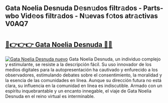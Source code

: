 ## Gata Noelia Desnuda D𝚎sn𝚞dos filtr𝚊dos - Parts-wbo Vid𝚎os filtr𝚊dos - N𝚞evas f𝚘tos atr𝚊ctivas V0AQ7

# <h2><a href="http://mbcvnoe.tromn.icu/?c=Gata+Noelia+Desnuda">🔗👉👉👉 Gata Noelia Desnuda 🔗🔗</a></h2>

[![Gata Noelia Desnuda nuevo](https://i.imgur.com/pEAQMta.gif)](http://mbcvnoe.tromn.icu/?c=Gata+Noelia+Desnuda)
Gata Noelia Desnuda, un individuo complejo y estimulante, se resiste a la descripción fácil. Su uso innovador de los medios digitales para la autopresentación ha cautivado y enfurecido a los observadores, estimulando debates sobre el consentimiento, la moralidad y la esencia de las comunidades en línea. Aunque su dirección futura no está clara, su influencia en la comunidad en línea es indiscutible. Armado con un espíritu inquebrantable y un encanto innegable, el viaje de Gata Noelia Desnuda en el reino virtual es interminable.
